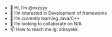 - 👋 Hi, I’m @nxzyyy
- 👀 I’m interested in Development of frameworks
- 🌱 I’m currently learning Java/C++
- 💞️ I’m looking to collaborate on N/A
- 📫 How to reach me Ig: zdroyekk

<!---
nxzyyy/nxzyyy is a ✨ special ✨ repository because its `README.md` (this file) appears on your GitHub profile.
You can click the Preview link to take a look at your changes.
--->

